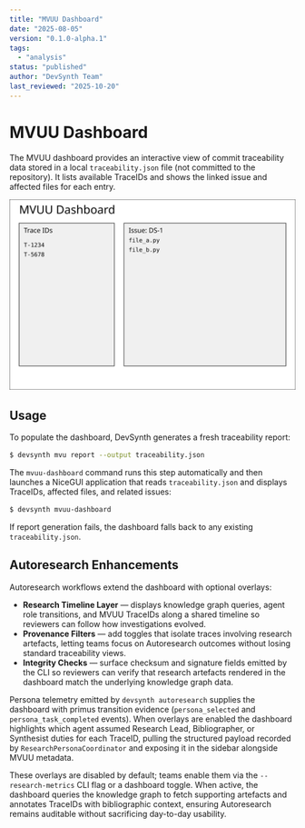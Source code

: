 ```yaml
---
title: "MVUU Dashboard"
date: "2025-08-05"
version: "0.1.0-alpha.1"
tags:
  - "analysis"
status: "published"
author: "DevSynth Team"
last_reviewed: "2025-10-20"
---
```


# MVUU Dashboard

The MVUU dashboard provides an interactive view of commit traceability data
stored in a local `traceability.json` file (not committed to the repository). It
lists available TraceIDs and shows the linked issue and affected files for each
entry.

![MVUU Dashboard](mvuu_dashboard.svg)

## Usage

To populate the dashboard, DevSynth generates a fresh traceability report:

```bash
$ devsynth mvu report --output traceability.json
```

The `mvuu-dashboard` command runs this step automatically and then launches a
NiceGUI application that reads `traceability.json` and displays TraceIDs,
affected files, and related issues:

```bash
$ devsynth mvuu-dashboard
```

If report generation fails, the dashboard falls back to any existing
`traceability.json`.

## Autoresearch Enhancements

Autoresearch workflows extend the dashboard with optional overlays:

- **Research Timeline Layer** — displays knowledge graph queries, agent role
  transitions, and MVUU TraceIDs along a shared timeline so reviewers can follow
  how investigations evolved.
- **Provenance Filters** — add toggles that isolate traces involving research
  artefacts, letting teams focus on Autoresearch outcomes without losing standard
  traceability views.
- **Integrity Checks** — surface checksum and signature fields emitted by the
  CLI so reviewers can verify that research artefacts rendered in the dashboard
  match the underlying knowledge graph data.

Persona telemetry emitted by `devsynth autoresearch` supplies the dashboard with
primus transition evidence (`persona_selected` and `persona_task_completed`
events). When overlays are enabled the dashboard highlights which agent assumed
Research Lead, Bibliographer, or Synthesist duties for each TraceID, pulling the
structured payload recorded by `ResearchPersonaCoordinator` and exposing it in
the sidebar alongside MVUU metadata.

These overlays are disabled by default; teams enable them via the `--research-metrics` CLI flag or a dashboard toggle. When active, the dashboard queries the
knowledge graph to fetch supporting artefacts and annotates TraceIDs with
bibliographic context, ensuring Autoresearch remains auditable without
sacrificing day-to-day usability.
